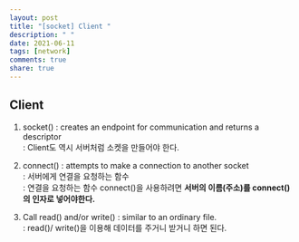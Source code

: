 ```yaml
---
layout: post
title: "[socket] Client "
description: " "
date: 2021-06-11
tags: [network]
comments: true
share: true
---
```


## Client


1. socket()
: creates an endpoint for communication and returns a descriptor <br>
: Client도 역시 서버처럼 소켓을 만들어야 한다. <br>

2. connect()
: attempts to make a connection to another socket<br>
: 서버에게 연결을 요청하는 함수 <br>
: 연결을 요청하는 함수 connect()을 사용하려면 **서버의 이름(주소)를 connect()의 인자로 넣어야한다.**<br>

3. Call read() and/or write()
: similar to an ordinary file. <br>
: read()/ write()을 이용해 데이터를 주거니 받거니 하면 된다.<br>

